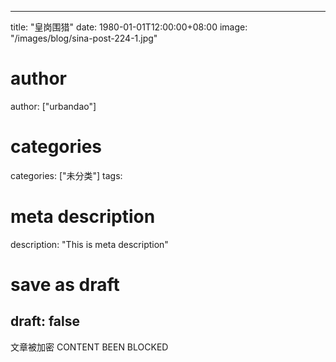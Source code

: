 
---
title: "皇岗围猎"
date: 1980-01-01T12:00:00+08:00
image: "/images/blog/sina-post-224-1.jpg"
# author
author: ["urbandao"]
# categories
categories: ["未分类"]
tags: 
# meta description
description: "This is meta description"
# save as draft
draft: false
---

文章被加密 CONTENT BEEN BLOCKED
